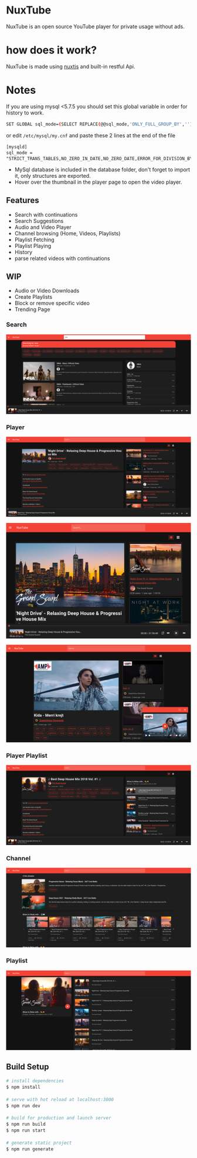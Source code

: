 # NuxTube
NuxTube is an open source YouTube player for private usage without ads.

# how does it work?
NuxTube is made using [nuxtjs](https://nuxtjs.org/) and built-in restful Api.

# Notes
If you are using mysql <5.7.5 you should set this global variable in order for history to work.
```bash
SET GLOBAL sql_mode=(SELECT REPLACE(@@sql_mode,'ONLY_FULL_GROUP_BY',''));
```
or edit ```/etc/mysql/my.cnf``` and paste these 2 lines at the end of the file
```
[mysqld]
sql_mode = "STRICT_TRANS_TABLES,NO_ZERO_IN_DATE,NO_ZERO_DATE,ERROR_FOR_DIVISION_BY_ZERO,NO_ENGINE_SUBSTITUTION"
```
- MySql database is included in the database folder, don't forget to import it, only structures are exported.
- Hover over the thumbnail in the player page to open the video player.

## Features
- Search with continuations
- Search Suggestions
- Audio and Video Player
- Channel browsing (Home, Videos, Playlists)
- Playlist Fetching
- Playlist Playing
- History
- parse related videos with continuations

## WIP
- Audio or Video Downloads
- Create Playlists
- Block or remove specific video
- Trending Page


### Search
![](screenshots/Search.png)

### Player
![](screenshots/Player.png)

![](screenshots/Player-Responsive.png)

![](screenshots/Player-Videoplayer.png)

### Player Playlist
![](screenshots/PlayerPlaylist.png)

### Channel
![](screenshots/Channel.png)

### Playlist
![](screenshots/Playlist.png)


## Build Setup

```bash
# install dependencies
$ npm install

# serve with hot reload at localhost:3000
$ npm run dev

# build for production and launch server
$ npm run build
$ npm run start

# generate static project
$ npm run generate
```